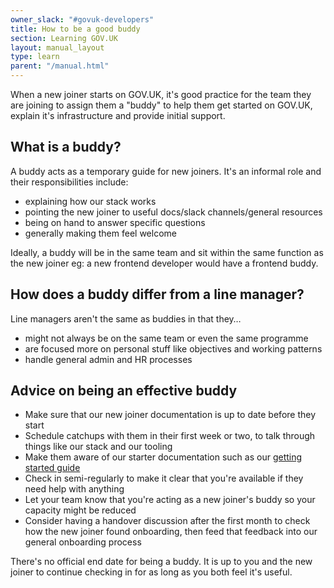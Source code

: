 ```yaml
---
owner_slack: "#govuk-developers"
title: How to be a good buddy
section: Learning GOV.UK
layout: manual_layout
type: learn
parent: "/manual.html"
---
```


When a new joiner starts on GOV.UK, it's good practice for the team they are joining to assign them a "buddy" to help them get started on GOV.UK, explain it's infrastructure and provide initial support.

## What is a buddy?

A buddy acts as a temporary guide for new joiners. It's an informal role and their responsibilities include:

- explaining how our stack works
- pointing the new joiner to useful docs/slack channels/general resources
- being on hand to answer specific questions
- generally making them feel welcome

Ideally, a buddy will be in the same team and sit within the same function as the new joiner eg: a new frontend developer would have a frontend buddy.

## How does a buddy differ from a line manager?

Line managers aren't the same as buddies in that they…

- might not always be on the same team or even the same programme
- are focused more on personal stuff like objectives and working patterns
- handle general admin and HR processes

## Advice on being an effective buddy

- Make sure that our new joiner documentation is up to date before they start
- Schedule catchups with them in their first week or two, to talk through things like our stack and our tooling
- Make them aware of our starter documentation such as our [getting started guide](/manual/get-started.html)
- Check in semi-regularly to make it clear that you're available if they need help with anything
- Let your team know that you're acting as a new joiner's buddy so your capacity might be reduced
- Consider having a handover discussion after the first month to check how the new joiner found onboarding, then feed that feedback into our general onboarding process

There's no official end date for being a buddy. It is up to you and the new joiner to continue checking in for as long as you both feel it's useful.
